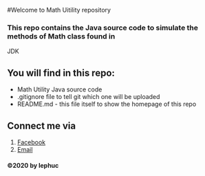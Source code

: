 #Welcome  to Math Uitility repository

### This repo contains the Java source code to simulate the methods of Math class found in
JDK

## You will find in this repo:
* Math Utility Java source code
* .gitignore file to tell git which one will be uploaded
* README.md - this file itself to show the homepage of this repo 

## Connect me via
1. [Facebook](https://www.facebook.com/ledachoang.phuc)
2. [Email](mailto:ledachoangphuc249@gmail.com)

#### ©2020 by lephuc